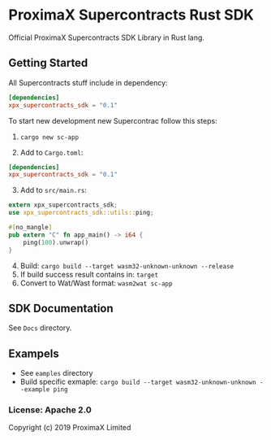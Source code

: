 # ProximaX Supercontracts Rust SDK

Official ProximaX Supercontracts SDK Library in Rust lang.

## Getting Started
All Supercontracts stuff include in dependency:
```toml
[dependencies]
xpx_supercontracts_sdk = "0.1"
```

To start new development new Supercontrac follow this steps:
1. `cargo new sc-app`

2. Add to `Cargo.toml`:
```toml
[dependencies]
xpx_supercontracts_sdk = "0.1"
```

3. Add to `src/main.rs`:
```rust
extern xpx_supercontracts_sdk;
use xpx_supercontracts_sdk::utils::ping;

#[no_mangle]
pub extern "C" fn app_main() -> i64 {
    ping(100).unwrap()
}
```

4. Build: `cargo build --target wasm32-unknown-unknown --release`
5. If build success result contains in: `target`
5. Convert to Wat/Wast format: `wasm2wat sc-app` 

## SDK Documentation
See `Docs` directory.

## Exampels
* See `eamples` directory
* Build specific exmaple: `cargo build --target wasm32-unknown-unknown --example ping`

### License: Apache 2.0
Copyright (c) 2019 ProximaX Limited

